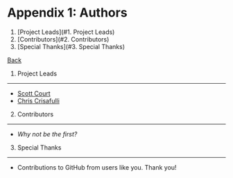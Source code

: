 Appendix 1: Authors
===================

1. [Project Leads](#1. Project Leads)
2. [Contributors](#2. Contributors)
3. [Special Thanks](#3. Special Thanks)

[Back](README.md)

1. Project Leads
----------------

* [Scott Court](https://github.com/Z5T1)
* [Chris Crisafulli](https://github.com/itnet7)

2. Contributors
---------------

* _Why not be the first?_

3. Special Thanks
-----------------

* Contributions to GitHub from users like you. Thank you!

